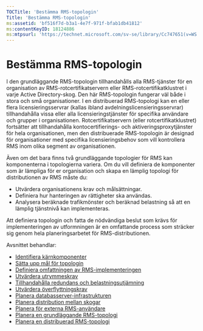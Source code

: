 ```yaml
---
TOCTitle: 'Bestämma RMS-topologin'
Title: 'Bestämma RMS-topologin'
ms:assetid: 'bf516f7d-b3a1-4e7f-971f-bfab1db41812'
ms:contentKeyID: 18124886
ms:mtpsurl: 'https://technet.microsoft.com/sv-se/library/Cc747651(v=WS.10)'
---
```


Bestämma RMS-topologin
======================

I den grundläggande RMS-topologin tillhandahålls alla RMS-tjänster för en organisation av RMS-rotcertifikatservern eller RMS-rotcertifikatklustret i varje Active Directory-skog. Den här RMS-topologin fungerar väl både i stora och små organisationer. I en distribuerad RMS-topologi kan en eller flera licensieringsservrar (kallas ibland avdelningslicensieringsservrar) tillhandahålla vissa eller alla licensieringstjänster för specifika användare och grupper i organisationen. Rotcertifikatservern (eller rotcertifikatklustret) fortsätter att tillhandahålla kontocertifierings- och aktiveringsproxytjänster för hela organisationen, men den distribuerade RMS-topologin är designad för organisationer med specifika licensieringsbehov som vill kontrollera RMS inom olika segment av organisationen.

Även om det bara finns två grundläggande topologier för RMS kan komponenterna i topologierna variera. Om du vill definiera de komponenter som är lämpliga för er organisation och skapa en lämplig topologi för distributionen av RMS måste du:

-   Utvärdera organisationens krav och målsättningar.
-   Definiera hur hanteringen av rättigheter ska användas.
-   Analysera beräknade trafikmönster och beräknad belastning så att en lämplig tjänstnivå kan implementeras.

Att definiera topologin och fatta de nödvändiga beslut som krävs för implementeringen av utformningen är en omfattande process som sträcker sig genom hela planeringsarbetet för RMS-distributionen.

Avsnittet behandlar:

-   [Identifiera kärnkomponenter](https://technet.microsoft.com/c9ec225b-0e51-42f5-aff6-0aecb62e3b27)
-   [Sätta upp mål för topologin](https://technet.microsoft.com/8275a04d-3e5b-40b0-be9d-2f31b7aeca6b)
-   [Definiera omfattningen av RMS-implementeringen](https://technet.microsoft.com/4b5fe1be-643e-47c4-bf9b-50d1e97108fb)
-   [Utvärdera utrymmeskrav](https://technet.microsoft.com/89f0138c-946d-47d7-a286-041d4d9606a8)
-   [Tillhandahålla redundans och belastningsutjämning](https://technet.microsoft.com/162d547c-78a7-4848-b43e-58e481832af2)
-   [Utvärdera överflyttningskrav](https://technet.microsoft.com/cec07f45-dc52-4004-860b-5cc33e5fc209)
-   [Planera databasserver-infrastrukturen](https://technet.microsoft.com/b12354bd-3143-4d1f-b5aa-450c4550653c)
-   [Planera distribution mellan skogar](https://technet.microsoft.com/2dfb40b7-95b1-4362-b32e-72867544b705)
-   [Planera för externa RMS-användare](https://technet.microsoft.com/107e1338-4dcf-4ed5-a49d-e875cc883db1)
-   [Planera en grundläggande RMS-topologi](https://technet.microsoft.com/fec3201e-201f-4faf-910e-fa44132af83d)
-   [Planera en distribuerad RMS-topologi](https://technet.microsoft.com/8773a1e0-6ac3-41f5-9866-5890cef08d04)
